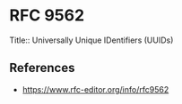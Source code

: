 # RFC 9562

Title:: Universally Unique IDentifiers (UUIDs)

## References

- https://www.rfc-editor.org/info/rfc9562
